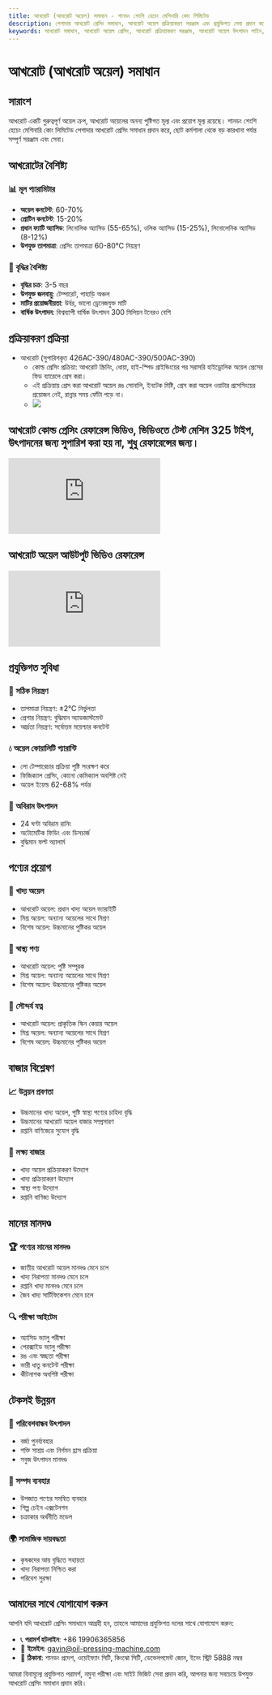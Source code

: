 ```yaml
---
title: আখরোট (আখরোট অয়েল) সমাধান - শানডং শেংশি হেচেং মেশিনারি কোং লিমিটেড
description: পেশাদার আখরোট প্রেসিং সমাধান, আখরোট অয়েল প্রক্রিয়াকরণ সরঞ্জাম এবং প্রযুক্তিগত সেবা প্রদান করে, অয়েল কনটেন্ট 60-70%, কোল্ড প্রেসিং প্রক্রিয়া ব্যবহার করে পুষ্টি সংরক্ষণ করে, উচ্চমানের খাদ্য অয়েল এবং পুষ্টি স্বাস্থ্য পণ্যের চাহিদা পূরণ করে।
keywords: আখরোট সমাধান, আখরোট অয়েল প্রেসিং, আখরোট প্রক্রিয়াকরণ সরঞ্জাম, আখরোট অয়েল উৎপাদন লাইন, আখরোট কোল্ড প্রেসিং প্রক্রিয়া, আখরোট প্রেসিং মেশিন, আখরোট অয়েল নিষ্কাশন, আখরোট অয়েল প্রক্রিয়াকরণ, আখরোট অয়েল প্রেসিং সরঞ্জাম, আখরোট অয়েল উৎপাদন সরঞ্জাম, উচ্চমানের খাদ্য অয়েল
---
```


# আখরোট (আখরোট অয়েল) সমাধান

## সারাংশ

আখরোট একটি গুরুত্বপূর্ণ অয়েল ক্রপ, আখরোট অয়েলের অনন্য পুষ্টিগত মূল্য এবং প্রয়োগ মূল্য রয়েছে। শানডং শেংশি হেচেং মেশিনারি কোং লিমিটেড পেশাদার আখরোট প্রেসিং সমাধান প্রদান করে, ছোট কর্মশালা থেকে বড় কারখানা পর্যন্ত সম্পূর্ণ সরঞ্জাম এবং সেবা।

## আখরোটের বৈশিষ্ট্য

### 📊 মূল প্যারামিটার
- **অয়েল কনটেন্ট**: 60-70%
- **প্রোটিন কনটেন্ট**: 15-20%
- **প্রধান ফ্যাটি অ্যাসিড**: লিনোলিক অ্যাসিড (55-65%), ওলিক অ্যাসিড (15-25%), লিনোলেনিক অ্যাসিড (8-12%)
- **উপযুক্ত তাপমাত্রা**: প্রেসিং তাপমাত্রা 60-80℃ নিয়ন্ত্রণ

### 🌱 বৃদ্ধির বৈশিষ্ট্য
- **বৃদ্ধির চক্র**: 3-5 বছর
- **উপযুক্ত জলবায়ু**: টেম্পারেট, পাহাড়ি অঞ্চল
- **মাটির প্রয়োজনীয়তা**: উর্বর, ভালো ড্রেনেজযুক্ত মাটি
- **বার্ষিক উৎপাদন**: বিশ্বব্যাপী বার্ষিক উৎপাদন 300 মিলিয়ন টনেরও বেশি

## প্রক্রিয়াকরণ প্রক্রিয়া

+ আখরোট (সুপারিশকৃত 426AC-390/480AC-390/500AC-390)
     + কোল্ড প্রেসিং প্রক্রিয়া: আখরোট স্ক্রিনিং, ধোয়া, হাই-স্পিড গ্রাইন্ডিংয়ের পর সরাসরি হাইড্রোলিক অয়েল প্রেসের ফিড ব্যারেলে প্রেস করা।
     + এই প্রক্রিয়ায় প্রেস করা আখরোট অয়েল রঙ সোনালি, ইনটেক মিষ্টি, প্রেস করা অয়েল ওয়াটার প্রসেসিংয়ের প্রয়োজন নেই, রান্নার সময় ফোঁটা পড়ে না।
     + ![](/images/核桃冷榨工艺.png)

## আখরোট কোল্ড প্রেসিং রেফারেন্স ভিডিও, ভিডিওতে টেস্ট মেশিন 325 টাইপ, উৎপাদনের জন্য সুপারিশ করা হয় না, শুধু রেফারেন্সের জন্য।
<div class="video-container">
  <iframe src="https://www.youtube.com/embed/2Y0HsdtzfWg" frameborder="0" allow="accelerometer; autoplay; clipboard-write; encrypted-media; gyroscope; picture-in-picture" allowfullscreen></iframe>
</div>

## আখরোট অয়েল আউটপুট ভিডিও রেফারেন্স

<div class="video-container">
  <iframe src="https://www.youtube.com/embed/ocadE6hnkEQ" frameborder="0" allow="accelerometer; autoplay; clipboard-write; encrypted-media; gyroscope; picture-in-picture" allowfullscreen></iframe>
</div>

## প্রযুক্তিগত সুবিধা

### 🎯 সঠিক নিয়ন্ত্রণ
- তাপমাত্রা নিয়ন্ত্রণ: ±2℃ নির্ভুলতা
- প্রেশার নিয়ন্ত্রণ: বুদ্ধিমান অ্যাডজাস্টমেন্ট
- আর্দ্রতা নিয়ন্ত্রণ: সর্বোত্তম ময়েশ্চার কনটেন্ট

### 💧 অয়েল কোয়ালিটি গ্যারান্টি
- লো টেম্পারেচার প্রক্রিয়া পুষ্টি সংরক্ষণ করে
- ফিজিক্যাল প্রেসিং, কোনো কেমিক্যাল অবশিষ্ট নেই
- অয়েল ইয়েল্ড 62-68% পর্যন্ত

### 🔄 অবিরাম উৎপাদন
- 24 ঘণ্টা অবিরাম রানিং
- অটোমেটিক ফিডিং এবং ডিসচার্জ
- বুদ্ধিমান ফল্ট অ্যালার্ম

## পণ্যের প্রয়োগ

### 🍳 খাদ্য অয়েল
- আখরোট অয়েল: প্রধান খাদ্য অয়েল ভ্যারাইটি
- মিশ্র অয়েল: অন্যান্য অয়েলের সাথে মিশ্রণ
- বিশেষ অয়েল: উচ্চমানের পুষ্টিকর অয়েল

### 💊 স্বাস্থ্য পণ্য
- আখরোট অয়েল: পুষ্টি সম্পূরক
- মিশ্র অয়েল: অন্যান্য অয়েলের সাথে মিশ্রণ
- বিশেষ অয়েল: উচ্চমানের পুষ্টিকর অয়েল

### 💄 সৌন্দর্য যত্ন
- আখরোট অয়েল: প্রাকৃতিক স্কিন কেয়ার অয়েল
- মিশ্র অয়েল: অন্যান্য অয়েলের সাথে মিশ্রণ
- বিশেষ অয়েল: উচ্চমানের পুষ্টিকর অয়েল

## বাজার বিশ্লেষণ

### 📈 উন্নয়ন প্রবণতা
- উচ্চমানের খাদ্য অয়েল, পুষ্টি স্বাস্থ্য পণ্যের চাহিদা বৃদ্ধি
- উচ্চমানের আখরোট অয়েল বাজার সম্প্রসারণ
- রপ্তানি বাণিজ্যের সুযোগ বৃদ্ধি

### 🎯 লক্ষ্য বাজার
- খাদ্য অয়েল প্রক্রিয়াকরণ উদ্যোগ
- খাদ্য প্রক্রিয়াকরণ উদ্যোগ
- স্বাস্থ্য পণ্য উদ্যোগ
- রপ্তানি বাণিজ্য উদ্যোগ

## মানের মানদণ্ড

### 🏆 পণ্যের মানের মানদণ্ড
- জাতীয় আখরোট অয়েল মানদণ্ড মেনে চলে
- খাদ্য নিরাপত্তা মানদণ্ড মেনে চলে
- রপ্তানি খাদ্য মানদণ্ড মেনে চলে
- জৈব খাদ্য সার্টিফিকেশন মেনে চলে

### 🔍 পরীক্ষা আইটেম
- অ্যাসিড ভ্যালু পরীক্ষা
- পেরক্সাইড ভ্যালু পরীক্ষা
- রঙ এবং স্বচ্ছতা পরীক্ষা
- ভারী ধাতু কনটেন্ট পরীক্ষা
- কীটনাশক অবশিষ্ট পরীক্ষা

## টেকসই উন্নয়ন

### 🌱 পরিবেশবান্ধব উৎপাদন
- বর্জ্য পুনর্ব্যবহার
- শক্তি সাশ্রয় এবং নির্গমন হ্রাস প্রক্রিয়া
- সবুজ উৎপাদন মানদণ্ড

### 🔄 সম্পদ ব্যবহার
- উপজাত পণ্যের সমন্বিত ব্যবহার
- শিল্প চেইন এক্সটেনশন
- চক্রাকার অর্থনীতি মডেল

### 🌍 সামাজিক দায়বদ্ধতা
- কৃষকদের আয় বৃদ্ধিতে সহায়তা
- খাদ্য নিরাপত্তা নিশ্চিত করা
- পরিবেশ সুরক্ষা

## আমাদের সাথে যোগাযোগ করুন

আপনি যদি আখরোট প্রেসিং সমাধানে আগ্রহী হন, তাহলে আমাদের প্রযুক্তিগত দলের সাথে যোগাযোগ করুন:

- 📞 **পরামর্শ হটলাইন**: +86 19906365856
- 📧 **ইমেইল**: gavin@oil-pressing-machine.com
- 📍 **ঠিকানা**: শানডং প্রদেশ, ওয়েইফ্যাং সিটি, কিংঝো সিটি, ডেভেলপমেন্ট জোন, ইনেং স্ট্রিট 5888 নম্বর

আমরা বিনামূল্যে প্রযুক্তিগত পরামর্শ, নমুনা পরীক্ষা এবং সাইট ভিজিট সেবা প্রদান করি, আপনার জন্য সবচেয়ে উপযুক্ত আখরোট প্রেসিং সমাধান প্রদান করি।